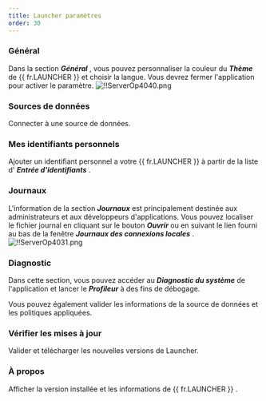 ```yaml
---
title: Launcher paramètres
order: 30
---
```

### Général 
Dans la section ***Général*** , vous pouvez personnaliser la couleur du ***Thème*** de {{ fr.LAUNCHER }} et choisir la langue. Vous devrez fermer l'application pour activer le paramètre. 
![!!ServerOp4040.png](/img/fr/server/ServerOp4040.png)  

### Sources de données 
Connecter à une source de données. 

### Mes identifiants personnels 
Ajouter un identifiant personnel a votre {{ fr.LAUNCHER }} à partir de la liste d' ***Entrée d'identifiants*** . 

### Journaux 
L'information de la section ***Journaux*** est principalement destinée aux administrateurs et aux développeurs d'applications. Vous pouvez localiser le fichier journal en cliquant sur le bouton ***Ouvrir*** ou en suivant le lien fourni au bas de la fenêtre ***Journaux des connexions locales*** . 
![!!ServerOp4031.png](/img/fr/server/ServerOp4031.png) 

### Diagnostic 
Dans cette section, vous pouvez accéder au ***Diagnostic du système*** de l'application et lancer le ***Profileur*** à des fins de débogage.  

Vous pouvez également valider les informations de la source de données et les politiques appliquées. 

### Vérifier les mises à jour 
Valider et télécharger les nouvelles versions de Launcher. 

### À propos 
Afficher la version installée et les informations de {{ fr.LAUNCHER }} . 

